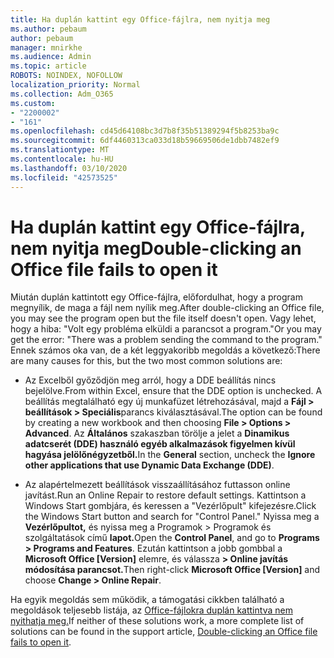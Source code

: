 ```yaml
---
title: Ha duplán kattint egy Office-fájlra, nem nyitja meg
ms.author: pebaum
author: pebaum
manager: mnirkhe
ms.audience: Admin
ms.topic: article
ROBOTS: NOINDEX, NOFOLLOW
localization_priority: Normal
ms.collection: Adm_O365
ms.custom:
- "2200002"
- "161"
ms.openlocfilehash: cd45d64108bc3d7b8f35b51389294f5b8253ba9c
ms.sourcegitcommit: 6df4460313ca033d18b59669506de1dbb7482ef9
ms.translationtype: MT
ms.contentlocale: hu-HU
ms.lasthandoff: 03/10/2020
ms.locfileid: "42573525"
---
```

# <a name="double-clicking-an-office-file-fails-to-open-it"></a><span data-ttu-id="e4c63-102">Ha duplán kattint egy Office-fájlra, nem nyitja meg</span><span class="sxs-lookup"><span data-stu-id="e4c63-102">Double-clicking an Office file fails to open it</span></span>

<span data-ttu-id="e4c63-103">Miután duplán kattintott egy Office-fájlra, előfordulhat, hogy a program megnyílik, de maga a fájl nem nyílik meg.</span><span class="sxs-lookup"><span data-stu-id="e4c63-103">After double-clicking an Office file, you may see the program open but the file itself doesn't open.</span></span> <span data-ttu-id="e4c63-104">Vagy lehet, hogy a hiba: "Volt egy probléma elküldi a parancsot a program."</span><span class="sxs-lookup"><span data-stu-id="e4c63-104">Or you may get the error: "There was a problem sending the command to the program."</span></span> <span data-ttu-id="e4c63-105">Ennek számos oka van, de a két leggyakoribb megoldás a következő:</span><span class="sxs-lookup"><span data-stu-id="e4c63-105">There are many causes for this, but the two most common solutions are:</span></span>

- <span data-ttu-id="e4c63-106">Az Excelből győződjön meg arról, hogy a DDE beállítás nincs bejelölve.</span><span class="sxs-lookup"><span data-stu-id="e4c63-106">From within Excel, ensure that the DDE option is unchecked.</span></span> <span data-ttu-id="e4c63-107">A beállítás megtalálható egy új munkafüzet létrehozásával, majd a **Fájl > beállítások > Speciális**parancs kiválasztásával.</span><span class="sxs-lookup"><span data-stu-id="e4c63-107">The option can be found by creating a new workbook and then choosing **File > Options > Advanced**.</span></span> <span data-ttu-id="e4c63-108">Az **Általános** szakaszban törölje a jelet a **Dinamikus adatcserét (DDE) használó egyéb alkalmazások figyelmen kívül hagyása jelölőnégyzetből.**</span><span class="sxs-lookup"><span data-stu-id="e4c63-108">In the **General** section, uncheck the **Ignore other applications that use Dynamic Data Exchange (DDE)**.</span></span>

- <span data-ttu-id="e4c63-109">Az alapértelmezett beállítások visszaállításához futtasson online javítást.</span><span class="sxs-lookup"><span data-stu-id="e4c63-109">Run an Online Repair to restore default settings.</span></span> <span data-ttu-id="e4c63-110">Kattintson a Windows Start gombjára, és keressen a "Vezérlőpult" kifejezésre.</span><span class="sxs-lookup"><span data-stu-id="e4c63-110">Click the Windows Start button and search for "Control Panel."</span></span> <span data-ttu-id="e4c63-111">Nyissa meg a **Vezérlőpultot,** és nyissa meg a Programok > Programok és szolgáltatások című **lapot.**</span><span class="sxs-lookup"><span data-stu-id="e4c63-111">Open the **Control Panel**, and go to **Programs > Programs and Features**.</span></span> <span data-ttu-id="e4c63-112">Ezután kattintson a jobb gombbal a **Microsoft Office [Version]** elemre, és válassza **> Online javítás módosítása parancsot.**</span><span class="sxs-lookup"><span data-stu-id="e4c63-112">Then right-click **Microsoft Office [Version]** and choose **Change > Online Repair**.</span></span>

<span data-ttu-id="e4c63-113">Ha egyik megoldás sem működik, a támogatási cikkben található a megoldások teljesebb listája, az [Office-fájlokra duplán kattintva nem nyithatja meg.](https://support.office.com/article/Double-clicking-an-Office-file-fails-to-open-it-1e9c0ad9-34c8-4440-a42e-d30186b29ed6)</span><span class="sxs-lookup"><span data-stu-id="e4c63-113">If neither of these solutions work, a more complete list of solutions can be found in the support article, [Double-clicking an Office file fails to open it](https://support.office.com/article/Double-clicking-an-Office-file-fails-to-open-it-1e9c0ad9-34c8-4440-a42e-d30186b29ed6).</span></span>
